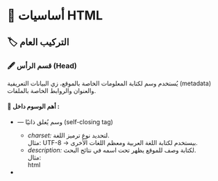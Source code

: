 # 🧠 أساسيات HTML

## 🏷 التركيب العام

### 🖋 قسم الرأس (Head)

يُستخدم وسم <head> لكتابة المعلومات الخاصة بالموقع، زي البيانات التعريفية (metadata) والعنوان والروابط الخاصة بالملفات.

#### 🧩 أهم الوسوم داخل <head>:
- <meta> — وسم يُغلق ذاتيًا (self-closing tag)  
  - *charset:* لتحديد نوع ترميز اللغة.  
    مثال: UTF-8 → بيستخدم لكتابة اللغة العربية ومعظم اللغات الأخرى.  
  - *description:* لكتابة وصف للموقع يظهر تحت اسمه في نتائج البحث.  
    مثال:  
    html
    <meta name="description" content="الوصف الذي يظهر أسفل اسم الموقع في نتائج البحث.">
    

- <style> — لكتابة أكواد CSS داخل الصفحة.  
- <script> — لربط أو كتابة أكواد JavaScript.  
- <title> — لكتابة عنوان الصفحة الذي يظهر في تبويب المتصفح.

---

### 🧍‍♀ قسم الجسم (Body)

يحتوي وسم <body> على كل المعلومات والعناصر التي تظهر للمستخدم في صفحة الموقع.

---

## 💬 التعليقات (Comments)

تُستخدم التعليقات لكتابة ملاحظات داخل الكود لا تظهر في الموقع.

```html
<!-- هذه عبارة عن تعليق -->